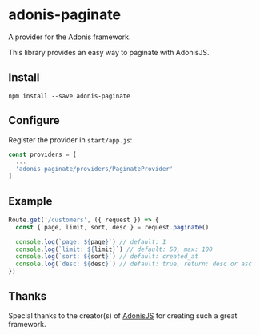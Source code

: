 # adonis-paginate

A provider for the Adonis framework.

This library provides an easy way to paginate with AdonisJS.

## Install

```
npm install --save adonis-paginate
```

## Configure

Register the provider in `start/app.js`:

```javascript
const providers = [
  ...
  'adonis-paginate/providers/PaginateProvider'
]
```

## Example

```javascript
Route.get('/customers', ({ request }) => {
  const { page, limit, sort, desc } = request.paginate()

  console.log(`page: ${page}`) // default: 1
  console.log(`limit: ${limit}`) // default: 50, max: 100
  console.log(`sort: ${sort}`) // default: created_at
  console.log(`desc: ${desc}`) // default: true, return: desc or asc
})
```

## Thanks

Special thanks to the creator(s) of [AdonisJS](http://adonisjs.com/) for creating such a great framework.
